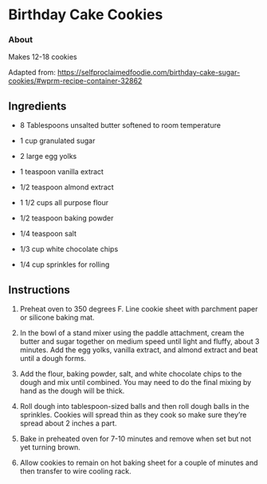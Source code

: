 # Birthday Cake Cookies

### About

Makes 12-18 cookies

Adapted from: https://selfproclaimedfoodie.com/birthday-cake-sugar-cookies/#wprm-recipe-container-32862

## Ingredients

- 8 Tablespoons unsalted butter softened to room temperature

- 1 cup granulated sugar

- 2 large egg yolks

- 1 teaspoon vanilla extract

- 1/2 teaspoon almond extract

- 1 1/2 cups all purpose flour

- 1/2 teaspoon baking powder

- 1/4 teaspoon salt

- 1/3 cup white chocolate chips

- 1/4 cup sprinkles for rolling

## Instructions

1. Preheat oven to 350 degrees F. Line cookie sheet with parchment paper or silicone baking mat.

2. In the bowl of a stand mixer using the paddle attachment, cream the butter and sugar together on medium speed until light and fluffy, about 3 minutes. Add the egg yolks, vanilla extract, and almond extract and beat until a dough forms.

3. Add the flour, baking powder, salt, and white chocolate chips to the 
   dough and mix until combined. You may need to do the final mixing by hand as 
   the dough will be thick.

4. Roll dough into tablespoon-sized balls and then roll dough balls in the 
   sprinkles. Cookies will spread thin as they cook so make sure they’re 
   spread about 2 inches a part. 

5. Bake in preheated oven for 7-10 minutes and remove when set but not yet turning brown.

6. Allow cookies to remain on hot baking sheet for a couple of minutes and then transfer to wire cooling rack.
